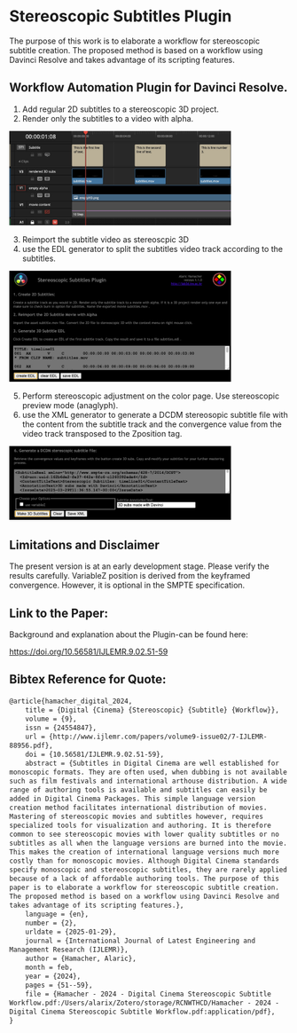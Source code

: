 # Stereoscopic Subtitles Plugin

The purpose of this work is to elaborate a workflow for
stereoscopic subtitle creation. The proposed method is based on a workflow using Davinci Resolve and takes
advantage of its scripting features.

## Workflow Automation Plugin for Davinci Resolve.

1. Add regular 2D subtitles to a stereoscopic 3D project.
2. Render only the subtitles to a video with alpha.


<picture>
   <img src="images/screen01.jpg" alt="screen01" width="400" height="auto" />
</picture>


3. Reimport the subtitle video as stereoscpic 3D
4. use the EDL generator to split the subtitles video track according to the subtitles.


<picture>
   <img src="images/screen02.jpg" alt="screen02" width="400" height="auto" />
</picture>


5. Perform stereoscopic adjustment on the color page. Use stereoscopic preview mode (anaglyph).
6. use the XML generator to generate a DCDM stereosopic subtitle file with the content from the subtitle track and the convergence value from the video track transposed to the Zposition tag.


<picture>
   <img src="images/screen03.jpg" alt="screen03" width="400" height="auto" />
</picture>


## Limitations and Disclaimer
The present version is at an early development stage. Please verify the results carefully.
VariableZ position is derived from the keyframed convergence. However, it is optional in the SMPTE specification.

## Link to the Paper:
Background and explanation about the Plugin-can be found here:

https://doi.org/10.56581/IJLEMR.9.02.51-59

## Bibtex Reference for Quote:
```
@article{hamacher_digital_2024,
	title = {Digital {Cinema} {Stereoscopic} {Subtitle} {Workflow}},
	volume = {9},
	issn = {24554847},
	url = {http://www.ijlemr.com/papers/volume9-issue02/7-IJLEMR-88956.pdf},
	doi = {10.56581/IJLEMR.9.02.51-59},
	abstract = {Subtitles in Digital Cinema are well established for monoscopic formats. They are often used, when dubbing is not available such as film festivals and international arthouse distribution. A wide range of authoring tools is available and subtitles can easily be added in Digital Cinema Packages. This simple language version creation method facilitates international distribution of movies. Mastering of stereoscopic movies and subtitles however, requires specialized tools for visualization and authoring. It is therefore common to see stereoscopic movies with lower quality subtitles or no subtitles as all when the language versions are burned into the movie. This makes the creation of international language versions much more costly than for monoscopic movies. Although Digital Cinema standards specify monoscopic and stereoscopic subtitles, they are rarely applied because of a lack of affordable authoring tools. The purpose of this paper is to elaborate a workflow for stereoscopic subtitle creation. The proposed method is based on a workflow using Davinci Resolve and takes advantage of its scripting features.},
	language = {en},
	number = {2},
	urldate = {2025-01-29},
	journal = {International Journal of Latest Engineering and Management Research (IJLEMR)},
	author = {Hamacher, Alaric},
	month = feb,
	year = {2024},
	pages = {51--59},
	file = {Hamacher - 2024 - Digital Cinema Stereoscopic Subtitle Workflow.pdf:/Users/alarix/Zotero/storage/RCNWTHCD/Hamacher - 2024 - Digital Cinema Stereoscopic Subtitle Workflow.pdf:application/pdf},
}
```
